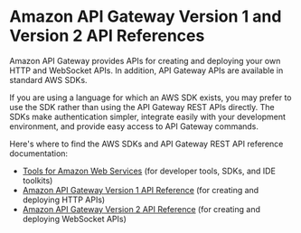 # Amazon API Gateway Version 1 and Version 2 API References<a name="api-ref"></a>

Amazon API Gateway provides APIs for creating and deploying your own HTTP and WebSocket APIs\. In addition, API Gateway APIs are available in standard AWS SDKs\.

If you are using a language for which an AWS SDK exists, you may prefer to use the SDK rather than using the API Gateway REST APIs directly\. The SDKs make authentication simpler, integrate easily with your development environment, and provide easy access to API Gateway commands\.

Here's where to find the AWS SDKs and API Gateway REST API reference documentation:
+ [Tools for Amazon Web Services](https://aws.amazon.com/tools/) \(for developer tools, SDKs, and IDE toolkits\)
+ [Amazon API Gateway Version 1 API Reference](https://docs.aws.amazon.com/apigateway/api-reference/) \(for creating and deploying HTTP APIs\)
+ [Amazon API Gateway Version 2 API Reference](https://docs.aws.amazon.com/apigatewayv2/latest/api-reference/api-reference.html) \(for creating and deploying WebSocket APIs\)